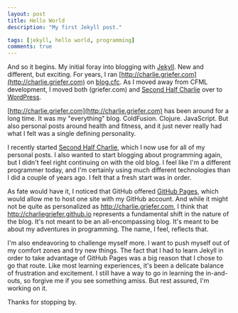 ```yaml
---
layout: post
title: Hello World
description: "My first Jekyll post."

tags: [jekyll, hello world, programming]
comments: true
---
```


And so it begins. My initial foray into blogging with [Jekyll](http://jekyllrb.com/). New and different, but exciting. For years, I ran [http://charlie.griefer.com](http://charlie.griefer.com) on [blog.cfc](http://www.blogcfc.com/). As I moved away from CFML development, I moved both (griefer.com) and [Second Half Charlie](http://www.secondhalfcharlie.com) over to [WordPress](http://wordpress.org/). 

[http://charlie.griefer.com](http://charlie.griefer.com) has been around for a long time. It was my "everything" blog. ColdFusion. Clojure. JavaScript. But also personal posts around health and fitness, and it just never really had what I felt was a single defining personality.

I recently started [Second Half Charlie](http://www.secondhalfcharlie), which I now use for all of my personal posts. I also wanted to start blogging about programming again, but I didn't feel right continuing on with the old blog. I feel like I'm a different programmer today, and I'm certainly using much different technologies than I did a couple of years ago. I felt that a fresh start was in order.

As fate would have it, I noticed that GitHub offered [GitHub Pages](https://pages.github.com/), which would allow me to host one site with my GitHub account. And while it might not be quite as personalized as http://charlie.griefer.com, I think that http://charliegriefer.github.io represents a fundamental shift in the nature of the blog. It's not meant to be an all-encompassing blog. It's meant to be about my adventures in programming. The name, I feel, reflects that.

I'm also endeavoring to challenge myself more. I want to push myself out of my comfort zones and try new things. The fact that I had to learn Jekyll in order to take advantage of GitHub Pages was a big reason that I chose to go that route. Like most learning experiences, it's been a delicate balance of frustration and excitement. I still have a way to go in learning the in-and-outs, so forgive me if you see something amiss. But rest assured, I'm working on it.

Thanks for stopping by.
